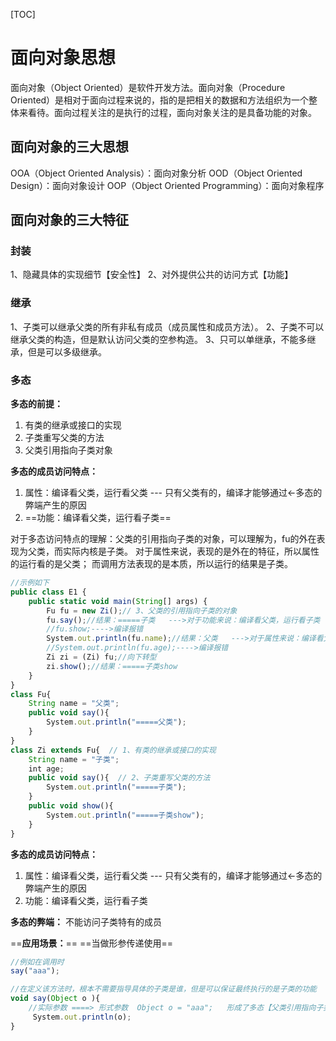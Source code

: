 [TOC]

# 面向对象思想
面向对象（Object Oriented）是软件开发方法。面向对象（Procedure Oriented）是相对于面向过程来说的，指的是把相关的数据和方法组织为一个整体来看待。面向过程关注的是执行的过程，面向对象关注的是具备功能的对象。
## 面向对象的三大思想
OOA（Object Oriented Analysis）：面向对象分析
OOD（Object Oriented Design）：面向对象设计
OOP（Object Oriented Programming）：面向对象程序

## 面向对象的三大特征
### 封装
1、隐藏具体的实现细节【安全性】
2、对外提供公共的访问方式【功能】

### 继承
1、子类可以继承父类的所有非私有成员（成员属性和成员方法）。
2、子类不可以继承父类的构造，但是默认访问父类的空参构造。
3、只可以单继承，不能多继承，但是可以多级继承。
### 多态
**多态的前提：**
1. 有类的继承或接口的实现
2. 子类重写父类的方法
3. 父类引用指向子类对象


**多态的成员访问特点：**
1.  属性：编译看父类，运行看父类 --- 只有父类有的，编译才能够通过<-多态的弊端产生的原因
2. ==功能：编译看父类，运行看子类==

对于多态访问特点的理解：父类的引用指向子类的对象，可以理解为，fu的外在表现为父类，而实际内核是子类。
对于属性来说，表现的是外在的特征，所以属性的运行看的是父类；
而调用方法表现的是本质，所以运行的结果是子类。
```javascript
//示例如下
public class E1 {
    public static void main(String[] args) {
        Fu fu = new Zi();// 3、父类的引用指向子类的对象
        fu.say();//结果：=====子类   --->对于功能来说：编译看父类，运行看子类
        //fu.show;---->编译报错
        System.out.println(fu.name);//结果：父类   --->对于属性来说：编译看父类，运行看父类
        //System.out.println(fu.age);---->编译报错
        Zi zi = (Zi) fu;//向下转型
        zi.show();//结果：=====子类show
    }
}
class Fu{
    String name = "父类";
    public void say(){
        System.out.println("=====父类");
    }
}
class Zi extends Fu{  // 1、有类的继承或接口的实现
    String name = "子类";
    int age;
    public void say(){  // 2、子类重写父类的方法
        System.out.println("=====子类");
    }
    public void show(){  
        System.out.println("=====子类show");
    }
}
```

**多态的成员访问特点：**
1.  属性：编译看父类，运行看父类 --- 只有父类有的，编译才能够通过<-多态的弊端产生的原因
2. 功能：编译看父类，运行看子类

**多态的弊端：**
不能访问子类特有的成员

==**应用场景：**==
==当做形参传递使用==
```javascript
//例如在调用时
say("aaa");

//在定义该方法时，根本不需要指导具体的子类是谁，但是可以保证最终执行的是子类的功能
void say(Object o ){
    //实际参数 ====> 形式参数  Object o = "aaa";   形成了多态【父类引用指向子类的对象】
     System.out.println(o);
}
```


